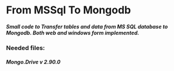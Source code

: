 # From MSSql To Mongodb

##### Small code to Transfer tables and data from MS SQL database to Mongodb. Both web and windows form implemented.


### Needed files:
##### Mongo.Drive v 2.90.0
